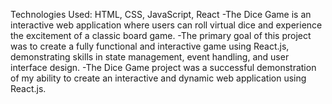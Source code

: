Technologies Used: HTML, CSS, JavaScript, React
-The Dice Game is an interactive web application where users can roll virtual dice and experience the excitement of a classic board game.
-The primary goal of this project was to create a fully functional and interactive game using React.js, demonstrating skills in state management, event handling, and user interface design.
-The Dice Game project was a successful demonstration of my ability to create an interactive and dynamic web application using React.js.
